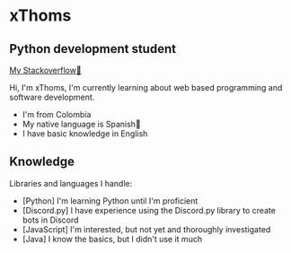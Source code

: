 # xThoms
## Python development student

[My Stackoverflow👀](https://stackoverflow.com/users/18253823/xthoms)

Hi, I'm xThoms, I'm currently learning about web based programming and software development.

- I'm from Colombia
- My native language is Spanish🙂
- I have basic knowledge in English

## Knowledge

Libraries and languages I handle:

- [Python] I'm learning Python until I'm proficient
- [Discord.py] I have experience using the Discord.py library to create bots in Discord
- [JavaScript] I'm interested, but not yet and thoroughly investigated
- [Java] I know the basics, but I didn't use it much
